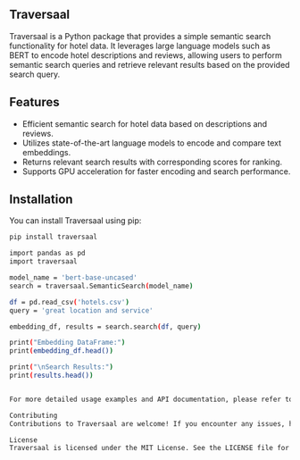 ## Traversaal

Traversaal is a Python package that provides a simple semantic search functionality for hotel data. It leverages large language models such as BERT to encode hotel descriptions and reviews, allowing users to perform semantic search queries and retrieve relevant results based on the provided search query.

## Features

- Efficient semantic search for hotel data based on descriptions and reviews.
- Utilizes state-of-the-art language models to encode and compare text embeddings.
- Returns relevant search results with corresponding scores for ranking.
- Supports GPU acceleration for faster encoding and search performance.

## Installation

You can install Traversaal using pip:

```bash
pip install traversaal

import pandas as pd
import traversaal

model_name = 'bert-base-uncased'
search = traversaal.SemanticSearch(model_name)

df = pd.read_csv('hotels.csv')
query = 'great location and service'

embedding_df, results = search.search(df, query)

print("Embedding DataFrame:")
print(embedding_df.head())

print("\nSearch Results:")
print(results.head())


For more detailed usage examples and API documentation, please refer to the GitHub repository.

Contributing
Contributions to Traversaal are welcome! If you encounter any issues, have suggestions, or would like to contribute enhancements or new features, please feel free to submit a pull request on the GitHub repository.

License
Traversaal is licensed under the MIT License. See the LICENSE file for more details.


```
